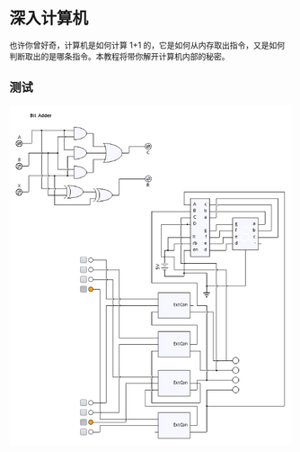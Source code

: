 深入计算机
======================================================================
也许你曾好奇，计算机是如何计算 1+1 的，它是如何从内存取出指令，又是如何判断取出的是哪条指令。本教程将带你解开计算机内部的秘密。

测试
------------------------------------------------------------
![adder.png](res/image/adder.png "Bit Adder")
